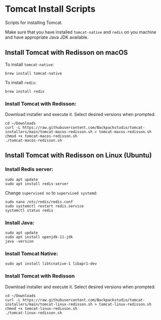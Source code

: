 # Tomcat Install Scripts

Scripts for installing Tomcat.

Make sure that you have installed `tomcat-native` and `redis` on you machine and have appropriate Java JDK  available.

## Install Tomcat with Redisson on macOS

To install `tomcat-native`:

```shell
brew install tomcat-native
```

To install `redis`:

```shell
brew install redis
```

### Install Tomcat with Redisson:

Download installer and execute it. Select desired versions when prompted.

```shell
cd ~/Downloads
curl -L https://raw.githubusercontent.com/Backpackstudio/tomcat-installers/main/tomcat-macos-redisson.sh > tomcat-macos-redisson.sh
chmod +x tomcat-macos-redisson.sh
./tomcat-macos-redisson.sh
```

## Install Tomcat with Redisson on Linux (Ubuntu)

### Install Redis server:

```shell
sudo apt update
sudo apt install redis-server
```

Change `supervised no` to `supervised systemd`:

```shell
sudo nano /etc/redis/redis.conf
sudo systemctl restart redis.service
systemctl status redis
```

### Install Java:

```shell
sudo apt update
sudo apt install openjdk-11-jdk
java -version
```

### Install Tomcat Native:

```shell
sudo apt install libtcnative-1 libapr1-dev
```

### Install Tomcat with Redisson

Download installer and execute it. Select desired versions when prompted.

```shell
cd ~/Downloads
curl -L https://raw.githubusercontent.com/Backpackstudio/tomcat-installers/main/tomcat-linux-redisson.sh > tomcat-linux-redisson.sh
chmod +x tomcat-linux-redisson.sh
./tomcat-linux-redisson.sh
```

